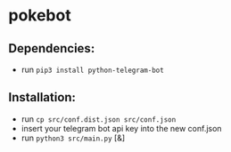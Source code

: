 # pokebot

## Dependencies:
  * run `pip3 install python-telegram-bot`
## Installation:
  * run `cp src/conf.dist.json src/conf.json`
  * insert your telegram bot api key into the new conf.json
  * run `python3 src/main.py` [&]
